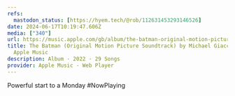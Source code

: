 ```yaml
---
refs:
  mastodon_status: [https://hyem.tech/@rob/112631453293146526]
date: 2024-06-17T10:19:47.606Z
media: ["340"]
url: https://music.apple.com/gb/album/the-batman-original-motion-picture-soundtrack/1612891580
title: The Batman (Original Motion Picture Soundtrack) by Michael Giacchino on
  Apple Music
description: Album · 2022 · 29 Songs
provider: Apple Music - Web Player
---
```


Powerful start to a Monday #NowPlaying
